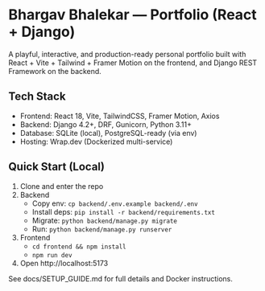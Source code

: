# Bhargav Bhalekar — Portfolio (React + Django)

A playful, interactive, and production-ready personal portfolio built with React + Vite + Tailwind + Framer Motion on the frontend, and Django REST Framework on the backend.

## Tech Stack
- Frontend: React 18, Vite, TailwindCSS, Framer Motion, Axios
- Backend: Django 4.2+, DRF, Gunicorn, Python 3.11+
- Database: SQLite (local), PostgreSQL-ready (via env)
- Hosting: Wrap.dev (Dockerized multi-service)

## Quick Start (Local)
1. Clone and enter the repo
2. Backend
   - Copy env: `cp backend/.env.example backend/.env`
   - Install deps: `pip install -r backend/requirements.txt`
   - Migrate: `python backend/manage.py migrate`
   - Run: `python backend/manage.py runserver`
3. Frontend
   - `cd frontend && npm install`
   - `npm run dev`
4. Open http://localhost:5173

See docs/SETUP_GUIDE.md for full details and Docker instructions.
